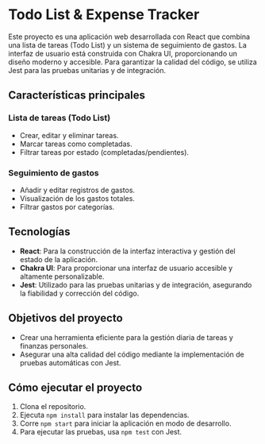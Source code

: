 # Todo List & Expense Tracker

Este proyecto es una aplicación web desarrollada con React que combina una lista de tareas (Todo List) y un sistema de seguimiento de gastos. La interfaz de usuario está construida con Chakra UI, proporcionando un diseño moderno y accesible. Para garantizar la calidad del código, se utiliza Jest para las pruebas unitarias y de integración.

## Características principales

### Lista de tareas (Todo List)

- Crear, editar y eliminar tareas.
- Marcar tareas como completadas.
- Filtrar tareas por estado (completadas/pendientes).

### Seguimiento de gastos

- Añadir y editar registros de gastos.
- Visualización de los gastos totales.
- Filtrar gastos por categorías.

## Tecnologías

- **React**: Para la construcción de la interfaz interactiva y gestión del estado de la aplicación.
- **Chakra UI**: Para proporcionar una interfaz de usuario accesible y altamente personalizable.
- **Jest**: Utilizado para las pruebas unitarias y de integración, asegurando la fiabilidad y corrección del código.

## Objetivos del proyecto

- Crear una herramienta eficiente para la gestión diaria de tareas y finanzas personales.
- Asegurar una alta calidad del código mediante la implementación de pruebas automáticas con Jest.

## Cómo ejecutar el proyecto

1. Clona el repositorio.
2. Ejecuta `npm install` para instalar las dependencias.
3. Corre `npm start` para iniciar la aplicación en modo de desarrollo.
4. Para ejecutar las pruebas, usa `npm test` con Jest.
